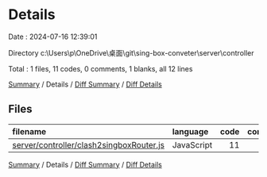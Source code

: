 # Details

Date : 2024-07-16 12:39:01

Directory c:\\Users\\p\\OneDrive\\桌面\\git\\sing-box-conveter\\server\\controller

Total : 1 files,  11 codes, 0 comments, 1 blanks, all 12 lines

[Summary](results.md) / Details / [Diff Summary](diff.md) / [Diff Details](diff-details.md)

## Files
| filename | language | code | comment | blank | total |
| :--- | :--- | ---: | ---: | ---: | ---: |
| [server/controller/clash2singboxRouter.js](/server/controller/clash2singboxRouter.js) | JavaScript | 11 | 0 | 1 | 12 |

[Summary](results.md) / Details / [Diff Summary](diff.md) / [Diff Details](diff-details.md)